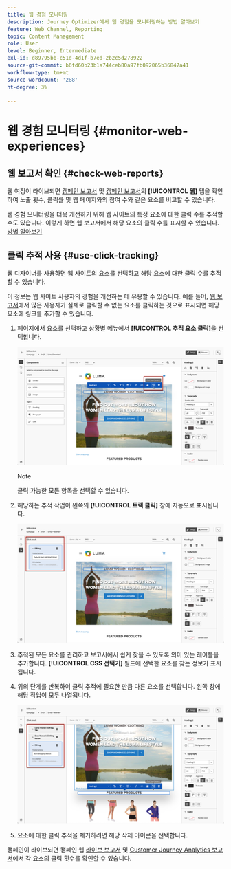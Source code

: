 ```yaml
---
title: 웹 경험 모니터링
description: Journey Optimizer에서 웹 경험을 모니터링하는 방법 알아보기
feature: Web Channel, Reporting
topic: Content Management
role: User
level: Beginner, Intermediate
exl-id: d89795bb-c51d-4d1f-b7ed-2b2c5d278922
source-git-commit: b6fd60b23b1a744ceb80a97fb092065b36847a41
workflow-type: tm+mt
source-wordcount: '288'
ht-degree: 3%

---
```


# 웹 경험 모니터링 {#monitor-web-experiences}

## 웹 보고서 확인 {#check-web-reports}

웹 여정이 라이브되면 [캠페인 보고서](../reports/journey-global-report-cja-web.md) 및 [캠페인 보고서](../reports/campaign-global-report-cja-web.md)의 **[!UICONTROL 웹]** 탭을 확인하여 노출 횟수, 클릭률 및 웹 페이지와의 참여 수와 같은 요소를 비교할 수 있습니다.

<!--You can check the **[!UICONTROL Web]** tab of the campaign reports. Learn more about the campaign web [live report](../reports/campaign-live-report.md#web-tab) and [global report](../reports/campaign-global-report-cja.md#web).-->

웹 경험 모니터링을 더욱 개선하기 위해 웹 사이트의 특정 요소에 대한 클릭 수를 추적할 수도 있습니다. 이렇게 하면 웹 보고서에서 해당 요소의 클릭 수를 표시할 수 있습니다. [방법 알아보기](#use-click-tracing)

## 클릭 추적 사용 {#use-click-tracking}

웹 디자이너를 사용하면 웹 사이트의 요소를 선택하고 해당 요소에 대한 클릭 수를 추적할 수 있습니다.

이 정보는 웹 사이트 사용자의 경험을 개선하는 데 유용할 수 있습니다. 예를 들어, [웹 보고서](../reports/campaign-global-report-cja-web.md)에서 많은 사용자가 실제로 클릭할 수 없는 요소를 클릭하는 것으로 표시되면 해당 요소에 링크를 추가할 수 있습니다.

1. 페이지에서 요소를 선택하고 상황별 메뉴에서 **[!UICONTROL 추적 요소 클릭]**&#x200B;을 선택합니다.

   ![](assets/web-designer-click-track.png)

   >[!NOTE]
   >
   >클릭 가능한 모든 항목을 선택할 수 있습니다.

1. 해당하는 추적 작업이 왼쪽의 **[!UICONTROL 트랙 클릭]** 창에 자동으로 표시됩니다.

   ![](assets/web-designer-click-track-pane.png)

1. 추적된 모든 요소를 관리하고 보고서에서 쉽게 찾을 수 있도록 의미 있는 레이블을 추가합니다. **[!UICONTROL CSS 선택기]** 필드에 선택한 요소를 찾는 정보가 표시됩니다.

1. 위의 단계를 반복하여 클릭 추적에 필요한 만큼 다른 요소를 선택합니다. 왼쪽 창에 해당 작업이 모두 나열됩니다.

   ![](assets/web-designer-click-tracking-actions.png)

1. 요소에 대한 클릭 추적을 제거하려면 해당 삭제 아이콘을 선택합니다.

캠페인이 라이브되면 캠페인 웹 [라이브 보고서](../reports/campaign-live-report.md#web-tab) 및 [Customer Journey Analytics 보고서](../reports/campaign-global-report-cja-web.md)에서 각 요소의 클릭 횟수를 확인할 수 있습니다.
